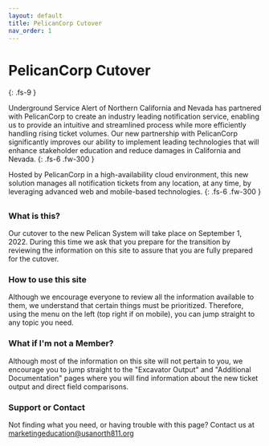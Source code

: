 ```yaml
---
layout: default
title: PelicanCorp Cutover
nav_order: 1
---
```


# PelicanCorp Cutover
{: .fs-9 }

Underground Service Alert of Northern California and Nevada has partnered with PelicanCorp to create an industry leading notification service, enabling us to provide an intuitive and streamlined process while more efficiently handling rising ticket volumes. Our new partnership with PelicanCorp significantly improves our ability to implement leading technologies that will enhance stakeholder education and reduce damages in California and Nevada. 
{: .fs-6 .fw-300 }

Hosted by PelicanCorp in a high-availability cloud environment, this new solution manages all notification tickets from any location, at any time, by leveraging advanced web and mobile-based technologies.
{: .fs-6 .fw-300 }

##
### What is this?

Our cutover to the new Pelican System will take place on September 1, 2022. During this time we ask that you prepare for the transition by reviewing the information on this site to assure that you are fully prepared for the cutover.


### How to use this site
Although we encourage everyone to review all the information available to them, we understand that certain things must be prioritized. Therefore, using the menu on the left (top right if on mobile), you can jump straight to any topic you need. 

### What if I'm not a Member?
Although most of the information on this site will not pertain to you, we encourage you to jump straight to the "Excavator Output" and "Additional Documentation" pages where you will find information about the new ticket output and direct field comparisons.

### Support or Contact

Not finding what you need, or having trouble with this page? Contact us at <a href="mailto:marketingeducation@usanorth811.org?bcc=caleb.woods@usanorth811.org&subject=PelicanCorp%20Documentation%20Help">marketingeducation@usanorth811.org</a>
